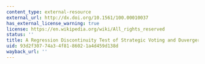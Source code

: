```yaml
---
content_type: external-resource
external_url: http://dx.doi.org/10.1561/100.00010037
has_external_license_warning: true
license: https://en.wikipedia.org/wiki/All_rights_reserved
status: ''
title: A Regression Discontinuity Test of Strategic Voting and Duverger's Law
uid: 93d2f307-74a3-4f81-8602-1a4d459d138d
wayback_url: ''
---
```

